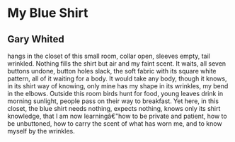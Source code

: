 # My Blue Shirt
## Gary Whited
hangs in the closet
of this small room, collar open,
sleeves empty, tail wrinkled.
Nothing fills the shirt but air
and my faint scent. It waits,
all seven buttons undone,
button holes slack,
the soft fabric with its square white pattern,
all of it waiting for a body.
It would take any body, though it knows,
in its shirt way of knowing, only mine
has my shape in its wrinkles,
my bend in the elbows.
Outside this room birds hunt for food,
young leaves drink in morning sunlight,
people pass on their way to breakfast.
Yet here, in this closet,
the blue shirt needs nothing,
expects nothing, knows only its shirt knowledge,
that I am now learningâ€"how to be private and patient,
how to be unbuttoned,
how to carry the scent of what has worn me,
and to know myself by the wrinkles.